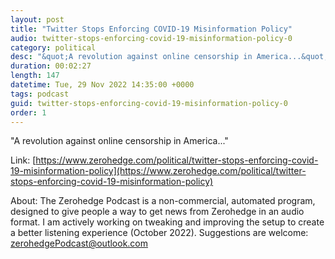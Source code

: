 ```yaml
---
layout: post
title: "Twitter Stops Enforcing COVID-19 Misinformation Policy"
audio: twitter-stops-enforcing-covid-19-misinformation-policy-0
category: political
desc: "&quot;A revolution against online censorship in America...&quot;"
duration: 00:02:27
length: 147
datetime: Tue, 29 Nov 2022 14:35:00 +0000
tags: podcast
guid: twitter-stops-enforcing-covid-19-misinformation-policy-0
order: 1
---
```

&quot;A revolution against online censorship in America...&quot;

Link: [https://www.zerohedge.com/political/twitter-stops-enforcing-covid-19-misinformation-policy](https://www.zerohedge.com/political/twitter-stops-enforcing-covid-19-misinformation-policy)

About: The Zerohedge Podcast is a non-commercial, automated program, designed to give people a way to get news from Zerohedge in an audio format.  I am actively working on tweaking and improving the setup to create a better listening experience (October 2022).  Suggestions are welcome: [zerohedgePodcast@outlook.com](mailto:zerohedgePodcast@outlook.com)